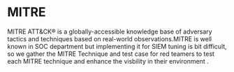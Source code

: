 # MITRE
MITRE ATT&amp;CK® is a globally-accessible knowledge base of adversary tactics and techniques based on real-world observations.MITRE is well known in SOC department but implementing it for SIEM tuning is bit difficult, so we gather the MITRE Technique and test case for red teamers to test each MITRE technique and enhance the visbility in their environment .

